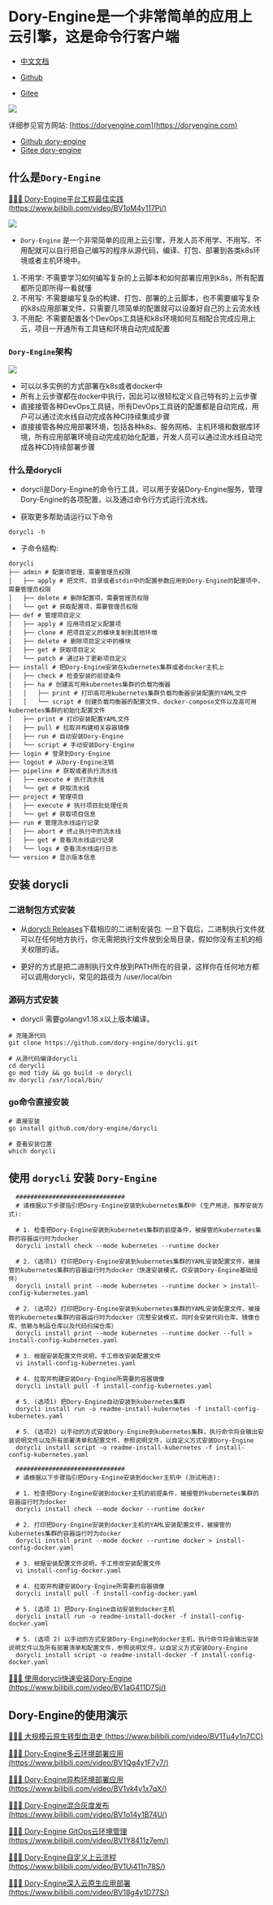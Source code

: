 # Dory-Engine是一个非常简单的应用上云引擎，这是命令行客户端

- [中文文档](README.md)

- [Github](https://github.com/dory-engine/dorycli)
- [Gitee](https://gitee.com/dory-engine/dorycli)

![](docs/images/dory-icon.png)

详细参见官方网站: [https://doryengine.com](https://doryengine.com)

- [Github dory-engine](https://github.com/dory-engine/dory-engine)
- [Gitee dory-engine](https://gitee.com/dory-engine/dory-engine)

## 什么是`Dory-Engine`

[🚀🚀🚀 Dory-Engine平台工程最佳实践 (https://www.bilibili.com/video/BV1oM4y117Pj/)](https://www.bilibili.com/video/BV1oM4y117Pj/)

![](docs/images/what-is-dory.png)

- `Dory-Engine` 是一个非常简单的应用上云引擎，开发人员不用学、不用写、不用配就可以自行把自己编写的程序从源代码，编译、打包、部署到各类k8s环境或者主机环境中。

1. 不用学: 不需要学习如何编写复杂的上云脚本和如何部署应用到k8s，所有配置都所见即所得一看就懂
2. 不用写: 不需要编写复杂的构建、打包、部署的上云脚本，也不需要编写复杂的k8s应用部署文件，只需要几项简单的配置就可以设置好自己的上云流水线
3. 不用配: 不需要配置各个DevOps工具链和k8s环境如何互相配合完成应用上云，项目一开通所有工具链和环境自动完成配置

### `Dory-Engine`架构

![](docs/images/architecture.png)

- 可以以多实例的方式部署在k8s或者docker中
- 所有上云步骤都在docker中执行，因此可以很轻松定义自己特有的上云步骤
- 直接接管各种DevOps工具链，所有DevOps工具链的配置都是自动完成，用户可以通过流水线自动完成各种CI持续集成步骤
- 直接接管各种应用部署环境，包括各种k8s、服务网格、主机环境和数据库环境，所有应用部署环境自动完成初始化配置，开发人员可以通过流水线自动完成各种CD持续部署步骤

### 什么是dorycli

- dorycli是Dory-Engine的命令行工具，可以用于安装Dory-Engine服务，管理Dory-Engine的各项配置，以及通过命令行方式运行流水线。

- 获取更多帮助请运行以下命令

```shell script
dorycli -h
```

- 子命令结构:

```text
dorycli
├── admin # 配置项管理，需要管理员权限
│   ├── apply # 把文件、目录或者stdin中的配置参数应用到Dory-Engine的配置项中，需要管理员权限
│   ├── delete # 删除配置项，需要管理员权限
│   └── get # 获取配置项，需要管理员权限
├── def # 管理项目定义
│   ├── apply # 应用项目定义配置项
│   ├── clone # 把项目定义的模块复制到其他环境
│   ├── delete # 删除项目定义中的模块
│   ├── get # 获取项目定义
│   └── patch # 通过补丁更新项目定义
├── install # 把Dory-Engine安装在kubernetes集群或者docker主机上
│   ├── check # 检查安装的前提条件
│   ├── ha # 创建高可用kubernetes集群的负载均衡器
│   │   ├── print # 打印高可用kubernetes集群负载均衡器安装配置的YAML文件
│   │   └── script # 创建负载均衡器的配置文件、docker-compose文件以及高可用kubernetes集群的初始化配置文件
│   ├── print # 打印安装配置YAML文件
│   ├── pull # 拉取并构建相关容器镜像
│   ├── run # 自动安装Dory-Engine
│   └── script # 手动安装Dory-Engine
├── login # 登录到Dory-Engine
├── logout # 从Dory-Engine注销
├── pipeline # 获取或者执行流水线
│   ├── execute # 执行流水线
│   └── get # 获取流水线
├── project # 管理项目
│   ├── execute # 执行项目批处理任务
│   └── get # 获取项目信息
├── run # 管理流水线运行记录
│   ├── abort # 终止执行中的流水线
│   ├── get # 查看流水线运行记录
│   └── logs # 查看流水线运行日志
└── version # 显示版本信息
```

## 安装 dorycli

### 二进制包方式安装

- 从[dorycli Releases](https://github.com/dory-engine/dorycli/releases)下载相应的二进制安装包. 一旦下载后，二进制执行文件就可以在任何地方执行，你无需把执行文件放到全局目录，假如你没有主机的相关权限的话。

- 更好的方式是把二进制执行文件放到PATH所在的目录，这样你在任何地方都可以调用dorycli，常见的路径为 /user/local/bin

### 源码方式安装

- dorycli 需要golangv1.18.x以上版本编译。

```shell script
# 克隆源代码
git clone https://github.com/dory-engine/dorycli.git

# 从源代码编译dorycli
cd dorycli
go mod tidy && go build -o dorycli
mv dorycli /usr/local/bin/
```

### go命令直接安装

```shell script
# 直接安装
go install github.com/dory-engine/dorycli

# 查看安装位置
which dorycli
```

## 使用 `dorycli` 安装 `Dory-Engine`

```shell script
  ##############################
  # 请根据以下步骤指引把Dory-Engine安装到kubernetes集群中 (生产用途，推荐安装方式):
  
  # 1. 检查把Dory-Engine安装到kubernetes集群的前提条件，被接管的kubernetes集群的容器运行时为docker
  dorycli install check --mode kubernetes --runtime docker
  
  # 2. (选项1) 打印把Dory-Engine安装到kubernetes集群的YAML安装配置文件，被接管的kubernetes集群的容器运行时为docker（快速安装模式，仅安装Dory-Engine基础组件）
  dorycli install print --mode kubernetes --runtime docker > install-config-kubernetes.yaml
  
  # 2. (选项2) 打印把Dory-Engine安装到kubernetes集群的YAML安装配置文件，被接管的kubernetes集群的容器运行时为docker（完整安装模式，同时会安装代码仓库、镜像仓库、依赖与制品仓库以及代码扫描仓库）
  dorycli install print --mode kubernetes --runtime docker --full > install-config-kubernetes.yaml

  # 3. 根据安装配置文件说明，手工修改安装配置文件
  vi install-config-kubernetes.yaml
  
  # 4. 拉取并构建安装Dory-Engine所需要的容器镜像
  dorycli install pull -f install-config-kubernetes.yaml
  
  # 5. (选项1) 把Dory-Engine自动安装到kubernetes集群
  dorycli install run -o readme-install-kubernetes -f install-config-kubernetes.yaml
  
  # 5. (选项2) 以手动的方式安装Dory-Engine到kubernetes集群，执行命令将会输出安装说明文件以及所有部署清单和配置文件，参照说明文件，以自定义方式安装Dory-Engine
  dorycli install script -o readme-install-kubernetes -f install-config-kubernetes.yaml
  
  ##############################
  # 请根据以下步骤指引把Dory-Engine安装到docker主机中 (测试用途):
  
  # 1. 检查把Dory-Engine安装到docker主机的前提条件，被接管的kubernetes集群的容器运行时为docker
  dorycli install check --mode docker --runtime docker
  
  # 2. 打印把Dory-Engine安装到docker主机的YAML安装配置文件，被接管的kubernetes集群的容器运行时为docker
  dorycli install print --mode docker --runtime docker > install-config-docker.yaml
  
  # 3. 根据安装配置文件说明，手工修改安装配置文件
  vi install-config-docker.yaml
  
  # 4. 拉取并构建安装Dory-Engine所需要的容器镜像
  dorycli install pull -f install-config-docker.yaml
  
  # 5. (选项 1) 把Dory-Engine自动安装到docker主机
  dorycli install run -o readme-install-docker -f install-config-docker.yaml
  
  # 5. (选项 2) 以手动的方式安装Dory-Engine到docker主机，执行命令将会输出安装说明文件以及所有部署清单和配置文件，参照说明文件，以自定义方式安装Dory-Engine
  dorycli install script -o readme-install-docker -f install-config-docker.yaml
```

[🚀🚀🚀 使用dorycli快速安装Dory-Engine (https://www.bilibili.com/video/BV1aG411D7Sj/)](https://www.bilibili.com/video/BV1aG411D7Sj/)

## Dory-Engine的使用演示

[🚀🚀🚀 大规模云原生转型血泪史 (https://www.bilibili.com/video/BV1Tu4y1n7CC)](https://www.bilibili.com/video/BV1Tu4y1n7CC)

[🚀🚀🚀 Dory-Engine多云环境部署应用 (https://www.bilibili.com/video/BV1Qg4y1F7y7/)](https://www.bilibili.com/video/BV1Qg4y1F7y7/)

[🚀🚀🚀 Dory-Engine异构环境部署应用 (https://www.bilibili.com/video/BV1vk4y1x7qX/)](https://www.bilibili.com/video/BV1vk4y1x7qX/)

[🚀🚀🚀 Dory-Engine混合灰度发布 (https://www.bilibili.com/video/BV1o14y1B74U/)](https://www.bilibili.com/video/BV1o14y1B74U/)

[🚀🚀🚀 Dory-Engine GitOps云环境管理 (https://www.bilibili.com/video/BV1Y8411z7em/)](https://www.bilibili.com/video/BV1Y8411z7em/)

[🚀🚀🚀 Dory-Engine自定义上云流程 (https://www.bilibili.com/video/BV1Uj411n78S/)](https://www.bilibili.com/video/BV1Uj411n78S/)

[🚀🚀🚀 Dory-Engine深入云原生应用部署 (https://www.bilibili.com/video/BV18g4y1D77S/)](https://www.bilibili.com/video/BV18g4y1D77S/)
